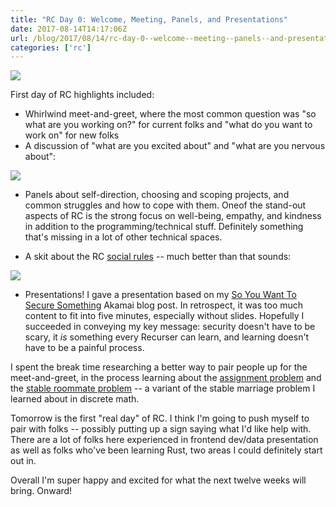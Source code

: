 ```yaml
---
title: "RC Day 0: Welcome, Meeting, Panels, and Presentations"
date: 2017-08-14T14:17:06Z
url: /blog/2017/08/14/rc-day-0--welcome--meeting--panels--and-presentations/
categories: ['rc']
---
```


<div class='image'><a href='/uploads/2017/8/14/2017-08-14_15.57.02.jpg'><img src='/uploads/2017/8/14/2017-08-14_15.57.02-640x480.jpg' class='uploaded-img' /></a></div>

First day of RC highlights included: 

* Whirlwind meet-and-greet, where the most common question was "so what are you working on?" for current folks and "what do you want to work on" for new folks
* A discussion of "what are you excited about" and "what are you nervous about":

<div class='image'><a href='/uploads/2017/8/14/2017-08-14_18.35.42.jpg'><img src='/uploads/2017/8/14/2017-08-14_18.35.42-640x480.jpg' class='uploaded-img' /></a></div>

* Panels about self-direction, choosing and scoping projects, and common struggles and how to cope with them. Oneof the stand-out aspects of RC is the strong focus on well-being, empathy, and kindness in addition to the programming/technical stuff. Definitely something that's missing in a lot of other technical spaces.

* A skit about the RC [social rules](https://www.recurse.com/manual#sec-environment) -- much better than that sounds:

<div class='image'><a href='/uploads/2017/8/14/2017-08-14_17.29.48.jpg'><img src='/uploads/2017/8/14/2017-08-14_17.29.48-640x480.jpg' class='uploaded-img' /></a></div>

* Presentations! I gave a presentation based on my [So You Want To Secure Something](https://blogs.akamai.com/2013/11/so-you-want-to-secure-something.html) Akamai blog post. In retrospect, it was too much content to fit into five minutes, especially without slides. Hopefully I succeeded in conveying my key message: security doesn't have to be scary, it *is* something every Recurser can learn, and learning doesn't have to be a painful process.

I spent the break time researching a better way to pair people up for the meet-and-greet, in the process learning about the [assignment problem](https://en.wikipedia.org/wiki/Assignment_problem) and the [stable roommate problem](https://en.wikipedia.org/wiki/Stable_roommates_problem) -- a variant of the stable marriage problem I learned about in discrete math.

Tomorrow is the first "real day" of RC. I think I'm going to push myself to pair with folks -- possibly putting up a sign saying what I'd like help with. There are a lot of folks here experienced in frontend dev/data presentation as well as folks who've been learning Rust, two areas I could definitely start out in.

Overall I'm super happy and excited for what the next twelve weeks will bring. Onward!


